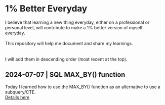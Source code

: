 # 1% Better Everyday
I believe that learning a new thing everyday, either on a professional or personal level, will contribute to make a 1% better version of myself everyday.<br><br>This repository will help me document and share my learnings.<br><br>  
I will add them in descending order (most recent at the top).

## 2024-07-07 | SQL MAX_BY() function
Today I learned how to use the MAX_BY() function as an alternative to use a subquery/CTE.  
<a href="./20240707-SQL_max_by.md" target="_blank">Details here</a>
